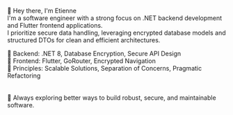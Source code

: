 👋 Hey there, I'm Etienne<br>
I'm a software engineer with a strong focus on .NET backend development and Flutter frontend applications.<br>I prioritize secure data handling, leveraging encrypted database models and structured DTOs for clean and efficient architectures.

🔹 Backend: .NET 8, Database Encryption, Secure API Design<br>
🔹 Frontend: Flutter, GoRouter, Encrypted Navigation<br>
🔹 Principles: Scalable Solutions, Separation of Concerns, Pragmatic Refactoring<br>
<br><br>
🚀 Always exploring better ways to build robust, secure, and maintainable software.

<!---
EtienneBauscher/EtienneBauscher is a ✨ special ✨ repository because its `README.md` (this file) appears on your GitHub profile.
You can click the Preview link to take a look at your changes.
--->
